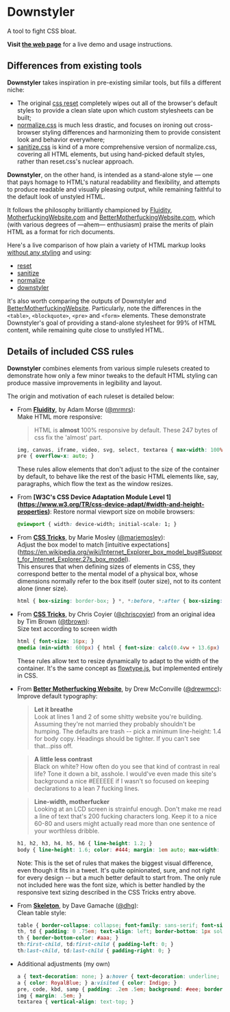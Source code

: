 # Downstyler

A tool to fight CSS bloat.

**Visit [the web page](https://waldyrious.github.io/downstyler)**
for a live demo and usage instructions.

## Differences from existing tools

**Downstyler** takes inspiration in pre-existing similar tools,
but fills a different niche:

- The original [css reset](https://meyerweb.com/eric/tools/css/reset/)
  completely wipes out all of the browser's default styles
  to provide a clean slate upon which custom stylesheets can be built;
- [normalize.css](https://necolas.github.io/normalize.css/)
  is much less drastic, and focuses on ironing out cross-browser styling differences
  and harmonizing them to provide consistent look and behavior everywhere;
- [sanitize.css](https://jonathantneal.github.io/sanitize.css/)
  is kind of a more comprehensive version of normalize.css, covering all HTML elements,
  but using hand-picked default styles, rather than reset.css's nuclear approach.

**Downstyler**, on the other hand, is intended as a stand-alone style
— one that pays homage to HTML's natural readability and flexibility,
and attempts to produce readable and visually pleasing output,
while remaining faithful to the default look of unstyled HTML.

It follows the philosophy brilliantly championed by
[Fluidity](https://web.archive.org/web/20180212152503/https://fluidity.sexy),
[MotherfuckingWebsite.com](https://motherfuckingwebsite.com)
and [BetterMotherfuckingWebsite.com](http://bettermotherfuckingwebsite.com),
which (with various degrees of —ahem— enthusiasm)
praise the merits of plain HTML as a format for rich documents.

Here's a live comparison of how plain a variety of HTML markup looks
[without any styling](https://waldyrious.github.io/downstyler/demo-raw.xhtml)
and using:
- [reset](https://waldyrious.github.io/downstyler/comparisons/demo-reset.xhtml)
- [sanitize](https://waldyrious.github.io/downstyler/comparisons/demo-sanitize.xhtml)
- [normalize](https://waldyrious.github.io/downstyler/comparisons/demo-normalize.xhtml)
- [downstyler](https://waldyrious.github.io/downstyler/comparisons/demo-downstyler.xhtml)

It's also worth comparing the outputs of Downstyler
and [BetterMotherfuckingWebsite](https://waldyrious.github.io/downstyler/demo-bettermfwebsite.xhtml).
Particularly, note the differences in the `<table>`, `<blockquote>`, `<pre>` and `<form>` elements.
These demonstrate Downstyler's goal of providing a stand-alone stylesheet for 99% of HTML content,
while remaining quite close to unstlyled HTML.

<!-- TODO: insert side-by-side screenshots here. -->

## Details of included CSS rules

**Downstyler** combines elements from various simple rulesets
created to demonstrate how only a few minor tweaks to the default HTML styling
can produce massive improvements in legibility and layout.

The origin and motivation of each ruleset is detailed below:

- From **[Fluidity](https://web.archive.org/web/20180212152503/https://fluidity.sexy)**,
  by Adam Morse ([@mrmrs](https://github.com/mrmrs)):  
  Make HTML more responsive:
  > HTML is **almost** 100% responsive by default. These 247 bytes of css fix the 'almost' part.

  ```css
  img, canvas, iframe, video, svg, select, textarea { max-width: 100%; }
  pre { overflow-x: auto; }
  ```
  These rules allow elements that don't adjust to the size of the container by default,
  to behave like the rest of the basic HTML elements
  like, say, paragraphs, which flow the text as the window resizes.

- From **[W3C's CSS Device Adaptation Module Level 1]
  (https://www.w3.org/TR/css-device-adapt/#width-and-height-properties)**:
  Restore normal viewport size on mobile browsers:
  ```css
  @viewport { width: device-width; initial-scale: 1; }
  ```

- From **[CSS Tricks](https://css-tricks.com/box-sizing)**,
  by Marie Mosley ([@mariemosley](https://github.com/mariemosley)):  
  Adjust the box model to match [intuitive expectations]
  (https://en.wikipedia.org/wiki/Internet_Explorer_box_model_bug#Support_for_Internet_Explorer.27s_box_model).  
  This ensures that when defining sizes of elements in CSS,
  they correspond better to the mental model of a physical box,
  whose dimensions normally refer to the box itself (outer size),
  not to its content alone (inner size).
  ```css
  html { box-sizing: border-box; } *, *:before, *:after { box-sizing: inherit; }
  ```

- From **[CSS Tricks](https://css-tricks.com/molten-leading-css/)**,
  by Chris Coyier ([@chriscoyier](https://github.com/chriscoyier))
  from an original idea by Tim Brown ([@tbrown](https://github.com/tbrown)):  
  Size text according to screen width
  ```css
  html { font-size: 16px; }
  @media (min-width: 600px) { html { font-size: calc(0.4vw + 13.6px) } }
  ```
  These rules allow text to resize dynamically to adapt to the width of the container.
  It's the same concept as [flowtype.js](https://simplefocus.com/flowtype/),
  but implemented entirely in CSS.

- From **[Better Motherfucking Website](http://bettermotherfuckingwebsite.com)**, by Drew McConville ([@drewmcc](https://github.com/drewmcc)):
  Improve default typography:
  > **Let it breathe**  
  > Look at lines 1 and 2 of some shitty website you're building. Assuming they're not married they probably shouldn't be humping.
  > The defaults are trash -- pick a minimum line-height: 1.4 for body copy. Headings should be tighter. If you can't see that...piss off.

  > **A little less contrast**  
  > Black on white? How often do you see that kind of contrast in real life? Tone it down a bit, asshole. I would've even made this site's background a nice #EEEEEE if I wasn't so focused on keeping declarations to a lean 7 fucking lines.

  > **Line-width, motherfucker**  
  > Looking at an LCD screen is strainful enough. Don't make me read a line of text that's 200 fucking characters long. Keep it to a nice 60-80 and users might actually read more than one sentence of your worthless dribble.

  ```css
  h1, h2, h3, h4, h5, h6 { line-height: 1.2; }
  body { line-height: 1.6; color: #444; margin: 1em auto; max-width: 35em; }
  ```
  Note: This is the set of rules that makes the biggest visual difference, even though it fits in a tweet.
  It's quite opinionated, sure, and not right for every design -- but a much better default to start from.
  The only rule not included here was the font size,
  which is better handled by the responsive text sizing described in the CSS Tricks entry above.

- From **[Skeleton](http://getskeleton.com)**, by Dave Gamache ([@dhg](https://github.com/dhg)):  
  Clean table style:
  ```css
  table { border-collapse: collapse; font-family: sans-serif; font-size: 90%; }
  th, td { padding: 0 .75em; text-align: left; border-bottom: 1px solid #ddd; }
  th { border-bottom-color: #aaa; }
  th:first-child, td:first-child { padding-left: 0; }
  th:last-child, td:last-child { padding-right: 0; }
  ```

- Additional adjustments (my own)
  ```css
  a { text-decoration: none; } a:hover { text-decoration: underline; }
  a { color: RoyalBlue; } a:visited { color: Indigo; }
  pre, code, kbd, samp { padding: .2em .5em; background: #eee; border-radius: 4px; }
  img { margin: .5em; }
  textarea { vertical-align: text-top; }
  ```
